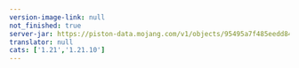 ```yaml
---
version-image-link: null
not_finished: true
server-jar: https://piston-data.mojang.com/v1/objects/95495a7f485eedd84ce928cef5e223b757d2f764/server.jar
translator: null
cats: ['1.21','1.21.10']
---
```

